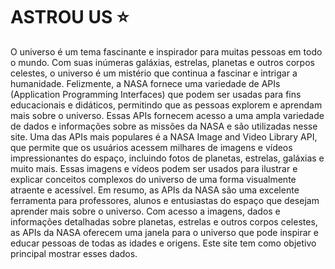 # ASTROU US ⭐

  O universo é um tema fascinante e inspirador para muitas pessoas em todo o mundo. Com suas inúmeras galáxias, estrelas, planetas e outros corpos celestes, o universo é um mistério que continua a fascinar e intrigar a humanidade. Felizmente, a NASA fornece uma variedade de APIs (Application Programming Interfaces) que podem ser usadas para fins educacionais e didáticos, permitindo que as pessoas explorem e aprendam mais sobre o universo. Essas APIs fornecem acesso a uma ampla variedade de dados e informações sobre as missões da NASA e são utilizadas nesse site. Uma das APIs mais populares é a NASA Image and Video Library API, que permite que os usuários acessem milhares de imagens e vídeos impressionantes do espaço, incluindo fotos de planetas, estrelas, galáxias e muito mais. Essas imagens e vídeos podem ser usados para ilustrar e explicar conceitos complexos do universo de uma forma visualmente atraente e acessível. Em resumo, as APIs da NASA são uma excelente ferramenta para professores, alunos e entusiastas do espaço que desejam aprender mais sobre o universo. Com acesso a imagens, dados e informações detalhadas sobre planetas, estrelas e outros corpos celestes, as APIs da NASA oferecem uma janela para o universo que pode inspirar e educar pessoas de todas as idades e origens. Este site tem como objetivo principal mostrar esses dados.